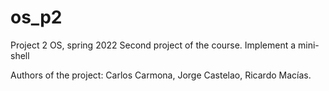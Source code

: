 # os_p2
Project 2 OS, spring 2022
Second project of the course. Implement a mini-shell

Authors of the project: Carlos Carmona, Jorge Castelao, Ricardo Macías.
